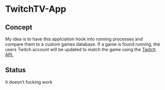 # TwitchTV-App
## Concept
My idea is to have this applciation hook into running processes and compare them to a custom games database. If a game is found running, the users 
Twitch account will be updated to match the game using the [Twitch API.](https://dev.twitch.tv/)

## Status
It doesn't fucking work
